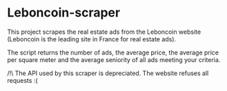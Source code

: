 # Leboncoin-scraper

This project scrapes the real estate ads from the Leboncoin website (Leboncoin is the leading site in France for real estate ads).

The script returns the number of ads, the average price, the average price per square meter and the average seniority of all ads meeting your criteria.

/!\ The API used by this scraper is depreciated. The website refuses all requests :(
